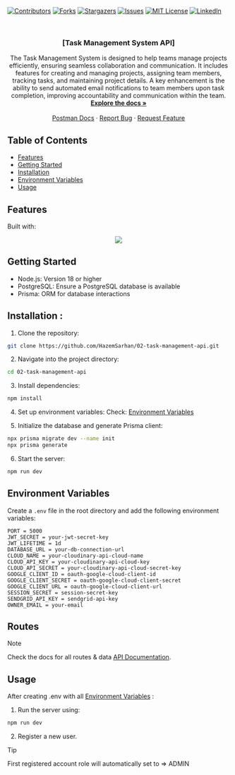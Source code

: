 [![Contributors][contributors-shield]][contributors-url]
[![Forks][forks-shield]][forks-url]
[![Stargazers][stars-shield]][stars-url]
[![Issues][issues-shield]][issues-url]
[![MIT License][license-shield]][license-url]
[![LinkedIn][linkedin-shield]][linkedin-url]

<!-- PROJECT LOGO -->
<br />
<div align="center">
  <a href="https://github.com/HazemSarhan/02-task-management-api"></a>

<h3 align="center">[Task Management System API]</h3>

  <p align="center">
    The Task Management System is designed to help teams manage projects efficiently, ensuring seamless collaboration and communication. It includes features for creating and managing projects, assigning team members, tracking tasks, and maintaining project details. A key enhancement is the ability to send automated email notifications to team members upon task completion, improving accountability and communication within the team.
    <br />
    <a href="http://localhost:3000/api-docs/"><strong>Explore the docs »</strong></a>
    <br />
    <br />
    <a href="https://documenter.getpostman.com/view/36229537/2sAYJ4ifns">Postman Docs</a>
    ·
    <a href="https://github.com/HazemSarhan/02-task-management-api/issues/new?labels=bug&template=bug-report---.md">Report Bug</a>
    ·
    <a href="https://github.com/HazemSarhan/02-task-management-api/issues/new?labels=enhancement&template=feature-request---.md">Request Feature</a>
  </p>
</div>

<!-- TABLE OF CONTENTS -->

## Table of Contents

- [Features](#features)
- [Getting Started](#getting-started)
- [Installation](#installation)
- [Environment Variables](#environment-variables)
- [Usage](#usage)

## Features

Built with:

<div align="center">
  <img src="https://skillicons.dev/icons?i=js,nodejs,express,postgres,prisma,gcp" /><br>
</div>

## Getting Started

- Node.js: Version 18 or higher
- PostgreSQL: Ensure a PostgreSQL database is available
- Prisma: ORM for database interactions

## Installation :

1. Clone the repository:

```sh
git clone https://github.com/HazemSarhan/02-task-management-api.git
```

2. Navigate into the project directory:

```sh
cd 02-task-management-api
```

3. Install dependencies:

```sh
npm install
```

4. Set up environment variables:
   Check: [Environment Variables](#environment-variables)

5. Initialize the database and generate Prisma client:

```sh
npx prisma migrate dev --name init
npx prisma generate
```

6. Start the server:

```sh
npm run dev
```

## Environment Variables

Create a `.env` file in the root directory and add the following environment variables:

```env
PORT = 5000
JWT_SECRET = your-jwt-secret-key
JWT_LIFETIME = 1d
DATABASE_URL = your-db-connection-url
CLOUD_NAME = your-cloudinary-api-cloud-name
CLOUD_API_KEY = your-cloudinary-api-cloud-key
CLOUD_API_SECRET = your-cloudinary-api-cloud-secret-key
GOOGLE_CLIENT_ID = oauth-google-cloud-client-id
GOOGLE_CLIENT_SECRET = oauth-google-cloud-client-secret
GOOGLE_CLIENT_URL = oauth-google-cloud-client-url
SESSION_SECRET = session-secret-key
SENDGRID_API_KEY = sendgrid-api-key
OWNER_EMAIL = your-email
```

## Routes

> [!NOTE]
> Check the docs for all routes & data [API Documentation](https://documenter.getpostman.com/view/36229537/2sAYJ4ifns).

## Usage

After creating .env with all [Environment Variables](#environment-variables) :

1. Run the server using:

```sh
npm run dev
```

2. Register a new user.

> [!TIP]
> First registered account role will automatically set to => ADMIN

[contributors-shield]: https://img.shields.io/github/contributors/HazemSarhan/02-task-management-api?style=for-the-badge
[contributors-url]: https://github.com/HazemSarhan/02-task-management-api/graphs/contributors
[forks-shield]: https://img.shields.io/github/forks/HazemSarhan/02-task-management-api.svg?style=for-the-badge
[forks-url]: https://github.com/HazemSarhan/02-task-management-api/network/members
[stars-shield]: https://img.shields.io/github/stars/HazemSarhan/02-task-management-api.svg?style=for-the-badge
[stars-url]: https://github.com/HazemSarhan/02-task-management-api/stargazers
[issues-shield]: https://img.shields.io/github/issues/HazemSarhan/02-task-management-api.svg?style=for-the-badge
[issues-url]: https://github.com/HazemSarhan/02-task-management-api/issues
[license-shield]: https://img.shields.io/github/license/HazemSarhan/02-task-management-api.svg?style=for-the-badge
[license-url]: https://github.com/HazemSarhan/02-task-management-api/master/LICENSE.txt
[linkedin-shield]: https://img.shields.io/badge/-LinkedIn-black.svg?style=for-the-badge&logo=linkedin&colorB=555
[linkedin-url]: https://www.linkedin.com/in/hazemmegahed/
[product-screenshot]: images/screenshot.png
[node-js]: https://svgur.com/i/19bZ.svg
[express-js]: https://svgur.com/i/19a1.svg
[mongo-db]: https://svgur.com/i/19b4.svg
[jwt]: https://svgshare.com/i/19bi.svg
[db]: https://i.imgur.com/0CzwXXA.png

